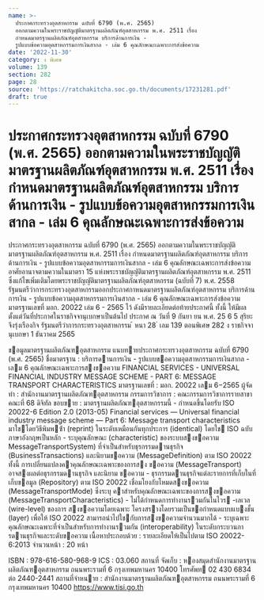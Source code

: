 ```yaml
---
name: >-
  ประกาศกระทรวงอุตสาหกรรม ฉบับที่ 6790 (พ.ศ. 2565)
  ออกตามความในพระราชบัญญัติมาตรฐานผลิตภัณฑ์อุตสาหกรรม พ.ศ. 2511 เรื่อง
  กำหนดมาตรฐานผลิตภัณฑ์อุตสาหกรรม บริการด้านการเงิน -
  รูปแบบข้อความอุตสาหกรรมการเงินสากล - เล่ม 6 คุณลักษณะเฉพาะการส่งข้อความ
date: '2022-11-30'
category: ง พิเศษ
volume: 139
section: 282
page: 28
source: 'https://ratchakitcha.soc.go.th/documents/17231281.pdf'
draft: true
---
```


# ประกาศกระทรวงอุตสาหกรรม ฉบับที่ 6790 (พ.ศ. 2565) ออกตามความในพระราชบัญญัติมาตรฐานผลิตภัณฑ์อุตสาหกรรม พ.ศ. 2511 เรื่อง กำหนดมาตรฐานผลิตภัณฑ์อุตสาหกรรม บริการด้านการเงิน - รูปแบบข้อความอุตสาหกรรมการเงินสากล - เล่ม 6 คุณลักษณะเฉพาะการส่งข้อความ

ประกาศกระทรวงอุตสาหกรรม ฉบับที่ 6790 (พ.ศ. 2565) ออกตามความในพระราชบัญญัติมาตรฐานผลิตภัณฑ์อุตสาหกรรม พ.ศ. 2511 เรื่อง กำหนดมาตรฐานผลิตภัณฑ์อุตสาหกรรม บริการด้านการเงิน - รูปแบบข้อความอุตสาหกรรมการเงินสากล - เล่ม 6 คุณลักษณะเฉพาะการส่งข้อความ อาศัยอานาจตามความในมาตรา 15 แห่งพระราชบัญญัติมาตรฐานผลิตภัณฑ์อุตสาหกรรม พ.ศ. 2511 ซึ่งแก้ไขเพิ่มเติมโดยพระราชบัญญัติมาตรฐานผลิตภัณฑ์อุตสาหกรรม (ฉบับที่ 7) พ.ศ. 2558 รัฐมนตรีว่าการกระทรวงอุตสาหกรรมออกประกาศกาหนดมาตรฐานผลิตภัณฑ์อุตสาหกรรม บริการด้านการเงิน - รูปแบบข้อความอุตสาหกรรมการเงินสากล - เล่ม 6 คุณลักษณะเฉพาะการส่งข้อความ มาตรฐานเลขที่ มอก. 20022 เล่ม 6 - 2565 ไว้ ดังมีรายละเอียดต่อท้ายประกาศนี้ ทั้งนี้ ให้มีผลตั้งแต่วันที่ประกาศในราชกิจจานุเบกษาเป็นต้นไป ประกาศ ณ วันที่ 9 กันยา ยน พ.ศ. 25 6 5 สุริยะ จึงรุ่งเรืองกิจ รัฐมนตรีว่าการกระทรวงอุตสาหกรรม ้ หนา 28 ่ เลม 139 ตอนพิเศษ 282 ง ราชกิจจานุเบกษา 1 ธันวาคม 2565

ขอมูลมาตรฐานผลิตภัณฑอุตสาหกรรม แนบทายประกาศกระทรวงอุตสาหกรรม ฉบับที่ 6790 (พ.ศ. 2565) ชื่อมาตรฐาน : บริการดานการเงิน - รูปแบบขอความอุตสาหกรรมการเงินสากล - เลม 6 คุณลักษณะเฉพาะการสงขอความ FINANCIAL SERVICES - UNIVERSAL FINANCIAL INDUSTRY MESSAGE SCHEME - PART 6: MESSAGE TRANSPORT CHARACTERISTICS มาตรฐานเลขที่ : มอก. 20022 เลม 6−2565 ผู้จัดทํา : สํานักงานมาตรฐานผลิตภัณฑอุตสาหกรรม กรรมการวิชาการ : คณะกรรมการวิชาการรายสาขา คณะที่ 68 ดิจิทัล ขอบขาย : มาตรฐานผลิตภัณฑอุตสาหกรรมนี้ - กําหนดขึ้นโดยรับ ISO 20022-6 Edition 2.0 (2013-05) Financial services — Universal financial industry message scheme — Part 6: Message transport characteristics มาใชโดยวิธีพิมพซ้ํา (reprint) ในระดับเหมือนกันทุกประการ (identical) โดยใช ISO ฉบับภาษาอังกฤษเป็นหลัก - ระบุคุณลักษณะ (characteristic) ของระบบสงขอความ MessageTransportSystem) ที่จําเป็นสําหรับธุรกรรมดานธุรกิจ (BusinessTransactions) และนิยามขอความ (MessageDefinition) ตาม ISO 20022 ทั้งนี้ การเปลี่ยนแปลงคาคุณลักษณะเฉพาะของการสง ขอความ (MessageTransport) อาจสงผลต่อธุรกรรมดานธุรกิจ และนิยาม ขอความ - ธุรกรรมดานธุรกิจแต่ละรายการที่เก็บในที่เก็บขอมูล (Repository) ตาม ISO 20022 เชื่อมโยงกับโหมดสงขอความ (MessageTransportMode) ซึ่งระบุ คาสําหรับคุณลักษณะเฉพาะของการสงขอความ (MessageTransportCharacteristics) - ไม่ได้กําหนดการทํางานรวมกันในไวร -เลเวล (wire-level) ของการ สงขอความโดยเฉพาะ โครงสรางโดยรวมเป็นขอกําหนดแบบแบงชั้น (layer) เพื่อให้ ISO 20022 สามารถนําไปใชกับการสงขอความจํานวนมากได้ - ระบุเฉพาะคุณลักษณะเฉพาะที่จําเป็นสําหรับการทํางานรวมกัน (interoperability) ในระดับกระบวนการดานธุรกิจและระดับขอความ เนื้อหาประกอบด้วย : รายละเอียดให้เป็นไปตาม ISO 20022-6:2013 จํานวนหน้า : 20 หน้า

ISBN : 978-616-580-968-9 ICS : 03.060 สถานที่ จัดเก็บ : หองสมุดสํานักงานมาตรฐานผลิตภัณฑอุตสาหกรรม ถนนพระรามที่ 6 กรุงเทพมหานคร 10400 โทรศัพท 02 430 6834 ต่อ 2440-2441 สถานที่จําหนาย : สํานักงานมาตรฐานผลิตภัณฑอุตสาหกรรม ถนนพระรามที่ 6 กรุงเทพมหานคร 10400 https://www.tisi.go.th
